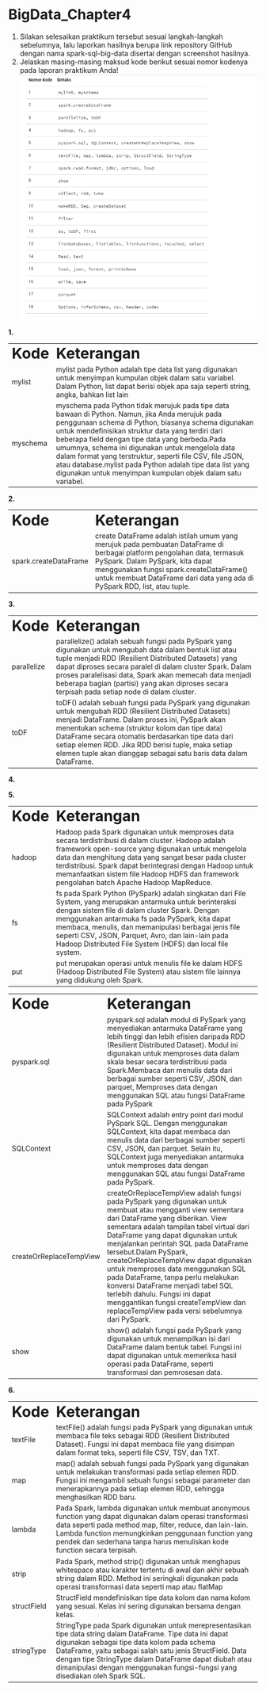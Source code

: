 # BigData_Chapter4
1. Silakan selesaikan praktikum tersebut sesuai langkah-langkah sebelumnya, lalu laporkan hasilnya berupa link repository GitHub dengan nama spark-sql-big-data disertai dengan screenshot hasilnya.
2. Jelaskan masing-masing maksud kode berikut sesuai nomor kodenya pada laporan praktikum Anda!
![Screenshot](soal.png)

<b>1.</b>
<table border="0">
 <tr>
    <td><b style="font-size:30px">Kode</b></td>
    <td><b style="font-size:30px">Keterangan</b></td>
 </tr>
 <tr>
    <td>mylist</td>
    <td>mylist pada Python adalah tipe data list yang digunakan untuk menyimpan kumpulan objek dalam satu variabel. Dalam Python, list dapat berisi objek apa saja seperti string, angka, bahkan list lain</td>
 </tr>
 <tr>
    <td>myschema</td>
    <td>myschema pada Python tidak merujuk pada tipe data bawaan di Python. Namun, jika Anda merujuk pada penggunaan schema di Python, biasanya schema digunakan untuk mendefinisikan struktur data yang terdiri dari beberapa field dengan tipe data yang berbeda.Pada umumnya, schema ini digunakan untuk mengelola data dalam format yang terstruktur, seperti file CSV, file JSON, atau database.mylist pada Python adalah tipe data list yang digunakan untuk menyimpan kumpulan objek dalam satu variabel.</td>
 </tr>
 
</table>

<b>2.</b>
<table border="0">
 <tr>
    <td><b style="font-size:30px">Kode</b></td>
    <td><b style="font-size:30px">Keterangan</b></td>
 </tr>
 <tr>
    <td>spark.createDataFrame</td>
    <td>create DataFrame adalah istilah umum yang merujuk pada pembuatan DataFrame di berbagai platform pengolahan data, termasuk PySpark. Dalam PySpark, kita dapat menggunakan fungsi spark.createDataFrame() untuk membuat DataFrame dari data yang ada di PySpark RDD, list, atau tuple. </td>
 </tr>
 
</table>

<b>3.</b>
<table border="0">
 <tr>
    <td><b style="font-size:30px">Kode</b></td>
    <td><b style="font-size:30px">Keterangan</b></td>
 </tr>
 <tr>
    <td>parallelize</td>
    <td>parallelize() adalah sebuah fungsi pada PySpark yang digunakan untuk mengubah data dalam bentuk list atau tuple menjadi RDD (Resilient Distributed Datasets) yang dapat diproses secara paralel di dalam cluster Spark. Dalam proses paralelisasi data, Spark akan memecah data menjadi beberapa bagian (partisi) yang akan diproses secara terpisah pada setiap node di dalam cluster.</td>
 </tr>
 <tr>
    <td>toDF</td>
    <td>toDF() adalah sebuah fungsi pada PySpark yang digunakan untuk mengubah RDD (Resilient Distributed Datasets) menjadi DataFrame. Dalam proses ini, PySpark akan menentukan schema (struktur kolom dan tipe data) DataFrame secara otomatis berdasarkan tipe data dari setiap elemen RDD. Jika RDD berisi tuple, maka setiap elemen tuple akan dianggap sebagai satu baris data dalam DataFrame.</td>
 </tr>
</table>

<b>4.</b>
<table border="0">
 <tr>
    <td><b style="font-size:30px">Kode</b></td>
    <td><b style="font-size:30px">Keterangan</b></td>
 </tr>
 <tr>
    <td>hadoop</td>
    <td>Hadoop pada Spark digunakan untuk memproses data secara terdistribusi di dalam cluster. Hadoop adalah framework open-source yang digunakan untuk mengelola data dan menghitung data yang sangat besar pada cluster terdistribusi. Spark dapat berintegrasi dengan Hadoop untuk memanfaatkan sistem file Hadoop HDFS dan framework pengolahan batch Apache Hadoop MapReduce.</td>
 </tr>
 <tr>
    <td>fs</td>
    <td>fs pada Spark Python (PySpark) adalah singkatan dari File System, yang merupakan antarmuka untuk berinteraksi dengan sistem file di dalam cluster Spark. Dengan menggunakan antarmuka fs pada PySpark, kita dapat membaca, menulis, dan memanipulasi berbagai jenis file seperti CSV, JSON, Parquet, Avro, dan lain-lain pada Hadoop Distributed File System (HDFS) dan local file system.</td>
 </tr>
 <tr>
    <td>put</td>
    <td>put merupakan operasi untuk menulis file ke dalam HDFS (Hadoop Distributed File System) atau sistem file lainnya yang didukung oleh Spark.</td>
 </tr>

<b>5.</b>
<table border="0">
 <tr>
    <td><b style="font-size:30px">Kode</b></td>
    <td><b style="font-size:30px">Keterangan</b></td>
 </tr>
 <tr>
    <td>pyspark.sql</td>
    <td>pyspark.sql adalah modul di PySpark yang menyediakan antarmuka DataFrame yang lebih tinggi dan lebih efisien daripada RDD (Resilient Distributed Dataset). Modul ini digunakan untuk memproses data dalam skala besar secara terdistribusi pada Spark.Membaca dan menulis data dari berbagai sumber seperti CSV, JSON, dan parquet, Memproses data dengan menggunakan SQL atau fungsi DataFrame pada PySpark</td>
 </tr>
 <tr>
    <td>SQLContext</td>
    <td>SQLContext adalah entry point dari modul PySpark SQL. Dengan menggunakan SQLContext, kita dapat membaca dan menulis data dari berbagai sumber seperti CSV, JSON, dan parquet. Selain itu, SQLContext juga menyediakan antarmuka untuk memproses data dengan menggunakan SQL atau fungsi DataFrame pada PySpark.</td>
 </tr>
 <tr>
    <td>createOrReplaceTempView</td>
    <td>createOrReplaceTempView adalah fungsi pada PySpark yang digunakan untuk membuat atau mengganti view sementara dari DataFrame yang diberikan. View sementara adalah tampilan tabel virtual dari DataFrame yang dapat digunakan untuk menjalankan perintah SQL pada DataFrame tersebut.Dalam PySpark, createOrReplaceTempView dapat digunakan untuk memproses data menggunakan SQL pada DataFrame, tanpa perlu melakukan konversi DataFrame menjadi tabel SQL terlebih dahulu. Fungsi ini dapat menggantikan fungsi createTempView dan replaceTempView pada versi sebelumnya dari PySpark.</td>
 </tr>
 <tr>
    <td>show</td>
    <td>show() adalah fungsi pada PySpark yang digunakan untuk menampilkan isi dari DataFrame dalam bentuk tabel. Fungsi ini dapat digunakan untuk memeriksa hasil operasi pada DataFrame, seperti transformasi dan pemrosesan data.</td>
 </tr>
</table>

<b>6.</b>
<table border="0">
 <tr>
    <td><b style="font-size:30px">Kode</b></td>
    <td><b style="font-size:30px">Keterangan</b></td>
 </tr>
 <tr>
    <td>textFile</td>
    <td>textFile() adalah fungsi pada PySpark yang digunakan untuk membaca file teks sebagai RDD (Resilient Distributed Dataset). Fungsi ini dapat membaca file yang disimpan dalam format teks, seperti file CSV, TSV, dan TXT. </td>
 </tr>
 <tr>
    <td>map</td>
    <td>map() adalah sebuah fungsi pada PySpark yang digunakan untuk melakukan transformasi pada setiap elemen RDD. Fungsi ini mengambil sebuah fungsi sebagai parameter dan menerapkannya pada setiap elemen RDD, sehingga menghasilkan RDD baru.</td>
 </tr>
 <tr>
    <td>lambda</td>
    <td>Pada Spark, lambda digunakan untuk membuat anonymous function yang dapat digunakan dalam operasi transformasi data seperti pada method map, filter, reduce, dan lain-lain. Lambda function memungkinkan penggunaan function yang pendek dan sederhana tanpa harus menuliskan kode function secara terpisah.</td>
 </tr>
  <tr>
    <td>strip</td>
    <td>Pada Spark, method strip() digunakan untuk menghapus whitespace atau karakter tertentu di awal dan akhir sebuah string dalam RDD. Method ini seringkali digunakan pada operasi transformasi data seperti map atau flatMap</td>
 </tr>
  <tr>
    <td>structField</td>
    <td>StructField mendefinisikan tipe data kolom dan nama kolom yang sesuai. Kelas ini sering digunakan bersama dengan kelas.</td>
 </tr>
  <tr>
    <td>stringType</td>
    <td>StringType pada Spark digunakan untuk merepresentasikan tipe data string dalam DataFrame. Tipe data ini dapat digunakan sebagai tipe data kolom pada schema DataFrame, yaitu sebagai salah satu jenis StructField. Data dengan tipe StringType dalam DataFrame dapat diubah atau dimanipulasi dengan menggunakan fungsi-fungsi yang disediakan oleh Spark SQL.</td>
 </tr>
</table>


